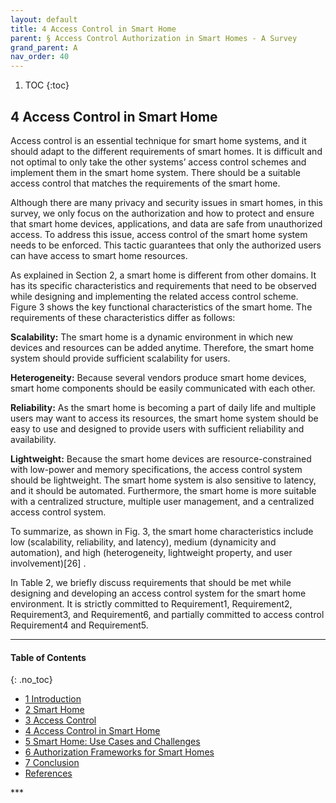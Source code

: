 ```yaml
---
layout: default
title: 4 Access Control in Smart Home
parent: § Access Control Authorization in Smart Homes - A Survey 
grand_parent: A 
nav_order: 40 
---
```

<style>
.dont-break-out {
  /* These are technically the same, but use both */
  overflow-wrap: break-word;
  word-wrap: break-word;

     -ms-word-break: break-all;
  /* This is the dangerous one in WebKit, as it breaks things wherever */
  word-break: break-all;
  /* Instead use this non-standard one: */
  word-break: break-word;
}

.youtube-container {
    position: relative;
    width: 100%;
    height: 0;
    padding-bottom: 56.25%;
}
.youtube-video {
    position: absolute;
    top: 0;
    left: 0;
    width: 100%;
    height: 100%;
}

</style>

<div class="dont-break-out" markdown="1">

1. TOC
{:toc}

## 4 Access Control in Smart Home
Access control is an essential technique for smart home systems, and it should adapt to the different requirements of smart homes. It is difficult and not optimal to only take the other systems’ access control schemes and implement them in the smart home system. There should be a suitable access control that matches the requirements of the smart home.

Although there are many privacy and security issues in smart homes, in this survey, we only focus on the authorization and how to protect and ensure that smart home devices, applications, and data are safe from unauthorized access. To address this issue, access control of the smart home system needs to be enforced. This tactic guarantees that only the authorized users can have access to smart home resources.

As explained in Section 2, a smart home is different from other domains. It has its specific characteristics and requirements that need to be observed while designing and implementing the related access control scheme. Figure 3 shows the key functional characteristics of the smart home. The requirements of these characteristics differ as follows:

**Scalability:** The smart home is a dynamic environment in which new devices and resources can be added anytime. Therefore, the smart home system should provide sufficient scalability for users.

**Heterogeneity:** Because several vendors produce smart home devices, smart home components should be easily communicated with each other.

**Reliability:** As the smart home is becoming a part of daily life and multiple users may want to access its resources, the smart home system should be easy to use and designed to provide users with sufficient reliability and availability.

**Lightweight:** Because the smart home devices are resource-constrained with low-power and memory specifications, the access control system should be lightweight. The smart home system is also sensitive to latency, and it should be automated. Furthermore, the smart home is more suitable with a centralized structure, multiple user management, and a centralized access control system.

To summarize, as shown in Fig. 3, the smart home characteristics include low (scalability, reliability, and latency), medium (dynamicity and automation), and high (heterogeneity, lightweight property, and user involvement)[26] .

In Table 2, we briefly discuss requirements that should be met while designing and developing an access control system for the smart home environment. It is strictly committed to Requirement1, Requirement2, Requirement3, and Requirement6, and partially committed to access control Requirement4 and Requirement5.

***

#### Table of Contents
{: .no_toc}
<ul><li> <a href="/docs/A/Access-Control-Authorization-in-Smart-Homes-A-Survey-1/">
1 Introduction</a></li><li> <a href="/docs/A/Access-Control-Authorization-in-Smart-Homes-A-Survey-2/">
2 Smart Home</a></li><li> <a href="/docs/A/Access-Control-Authorization-in-Smart-Homes-A-Survey-3/">
3 Access Control</a></li><li> <a href="/docs/A/Access-Control-Authorization-in-Smart-Homes-A-Survey-4/">
4 Access Control in Smart Home</a></li><li> <a href="/docs/A/Access-Control-Authorization-in-Smart-Homes-A-Survey-5/">
5 Smart Home: Use Cases and Challenges</a></li><li> <a href="/docs/A/Access-Control-Authorization-in-Smart-Homes-A-Survey-6/">
6 Authorization Frameworks for Smart Homes</a></li><li> <a href="/docs/A/Access-Control-Authorization-in-Smart-Homes-A-Survey-7/">
7 Conclusion</a></li><li> <a href="/docs/A/Access-Control-Authorization-in-Smart-Homes-A-Survey-8/">
References</a></li></ul>
***

</div>
